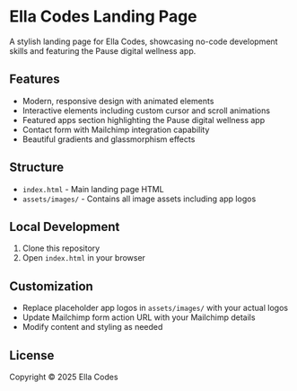 # Ella Codes Landing Page

A stylish landing page for Ella Codes, showcasing no-code development skills and featuring the Pause digital wellness app.

## Features

- Modern, responsive design with animated elements
- Interactive elements including custom cursor and scroll animations
- Featured apps section highlighting the Pause digital wellness app
- Contact form with Mailchimp integration capability
- Beautiful gradients and glassmorphism effects

## Structure

- `index.html` - Main landing page HTML
- `assets/images/` - Contains all image assets including app logos

## Local Development

1. Clone this repository
2. Open `index.html` in your browser

## Customization

- Replace placeholder app logos in `assets/images/` with your actual logos
- Update Mailchimp form action URL with your Mailchimp details
- Modify content and styling as needed

## License

Copyright © 2025 Ella Codes
